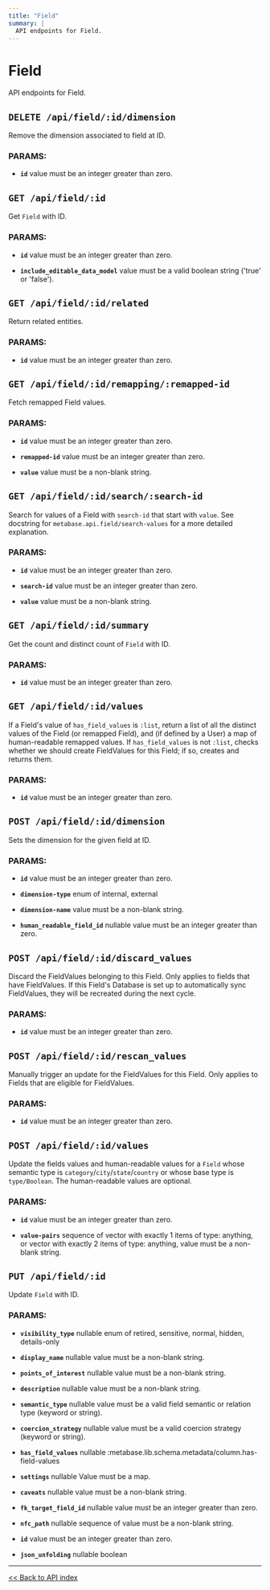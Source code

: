 ```yaml
---
title: "Field"
summary: |
  API endpoints for Field.
---
```


# Field

API endpoints for Field.

## `DELETE /api/field/:id/dimension`

Remove the dimension associated to field at ID.

### PARAMS:

*  **`id`** value must be an integer greater than zero.

## `GET /api/field/:id`

Get `Field` with ID.

### PARAMS:

*  **`id`** value must be an integer greater than zero.

*  **`include_editable_data_model`** value must be a valid boolean string ('true' or 'false').

## `GET /api/field/:id/related`

Return related entities.

### PARAMS:

*  **`id`** value must be an integer greater than zero.

## `GET /api/field/:id/remapping/:remapped-id`

Fetch remapped Field values.

### PARAMS:

*  **`id`** value must be an integer greater than zero.

*  **`remapped-id`** value must be an integer greater than zero.

*  **`value`** value must be a non-blank string.

## `GET /api/field/:id/search/:search-id`

Search for values of a Field with `search-id` that start with `value`. See docstring for
  `metabase.api.field/search-values` for a more detailed explanation.

### PARAMS:

*  **`id`** value must be an integer greater than zero.

*  **`search-id`** value must be an integer greater than zero.

*  **`value`** value must be a non-blank string.

## `GET /api/field/:id/summary`

Get the count and distinct count of `Field` with ID.

### PARAMS:

*  **`id`** value must be an integer greater than zero.

## `GET /api/field/:id/values`

If a Field's value of `has_field_values` is `:list`, return a list of all the distinct values of the Field (or
  remapped Field), and (if defined by a User) a map of human-readable remapped values. If `has_field_values` is not
  `:list`, checks whether we should create FieldValues for this Field; if so, creates and returns them.

### PARAMS:

*  **`id`** value must be an integer greater than zero.

## `POST /api/field/:id/dimension`

Sets the dimension for the given field at ID.

### PARAMS:

*  **`id`** value must be an integer greater than zero.

*  **`dimension-type`** enum of internal, external

*  **`dimension-name`** value must be a non-blank string.

*  **`human_readable_field_id`** nullable value must be an integer greater than zero.

## `POST /api/field/:id/discard_values`

Discard the FieldValues belonging to this Field. Only applies to fields that have FieldValues. If this Field's
   Database is set up to automatically sync FieldValues, they will be recreated during the next cycle.

### PARAMS:

*  **`id`** value must be an integer greater than zero.

## `POST /api/field/:id/rescan_values`

Manually trigger an update for the FieldValues for this Field. Only applies to Fields that are eligible for
   FieldValues.

### PARAMS:

*  **`id`** value must be an integer greater than zero.

## `POST /api/field/:id/values`

Update the fields values and human-readable values for a `Field` whose semantic type is
  `category`/`city`/`state`/`country` or whose base type is `type/Boolean`. The human-readable values are optional.

### PARAMS:

*  **`id`** value must be an integer greater than zero.

*  **`value-pairs`** sequence of vector with exactly 1 items of type: anything, or vector with exactly 2 items of type: anything, value must be a non-blank string.

## `PUT /api/field/:id`

Update `Field` with ID.

### PARAMS:

*  **`visibility_type`** nullable enum of retired, sensitive, normal, hidden, details-only

*  **`display_name`** nullable value must be a non-blank string.

*  **`points_of_interest`** nullable value must be a non-blank string.

*  **`description`** nullable value must be a non-blank string.

*  **`semantic_type`** nullable value must be a valid field semantic or relation type (keyword or string).

*  **`coercion_strategy`** nullable value must be a valid coercion strategy (keyword or string).

*  **`has_field_values`** nullable :metabase.lib.schema.metadata/column.has-field-values

*  **`settings`** nullable Value must be a map.

*  **`caveats`** nullable value must be a non-blank string.

*  **`fk_target_field_id`** nullable value must be an integer greater than zero.

*  **`nfc_path`** nullable sequence of value must be a non-blank string.

*  **`id`** value must be an integer greater than zero.

*  **`json_unfolding`** nullable boolean

---

[<< Back to API index](../api-documentation.md)